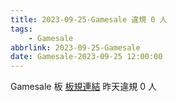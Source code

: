 ```yaml
---
title: 2023-09-25-Gamesale 違規 0 人
tags:
    - Gamesale
abbrlink: 2023-09-25-Gamesale
date: Gamesale-2023-09-25 12:00:00
---
```

Gamesale 板 [板規連結](https://www.ptt.cc/bbs/Gossiping/M.1637425085.A.07D.html)
昨天違規 0 人
